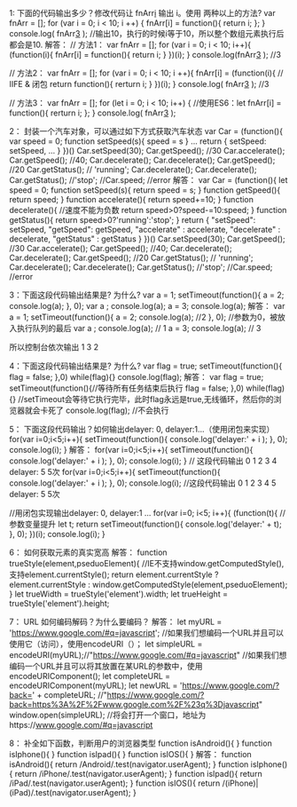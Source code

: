 1: 下面的代码输出多少？修改代码让 fnArr[i]() 输出 i。使用 两种以上的方法?
var fnArr = [];
for (var i = 0; i < 10; i ++) {
    fnArr[i] =  function(){
        return i;
    };
}
console.log( fnArr[3]() );  //输出10，执行的时候i等于10，所以整个数组元素执行后都会是10.
解答：
// 方法1：
var fnArr = [];
for (var i = 0; i < 10; i++){
    (function(i){
        fnArr[i] = function(){
            return i;
        }
    })(i);
}
console.log(fnArr[3]() );  //3

// 方法2：
var fnArr = [];
for (var i = 0; i < 10; i ++){
    fnArr[i] = (function(i){
        // IIFE & 闭包
        return function(){
            rerturn i;
        }
    })(i);
}
console.log( fnArr[3]() ); //3

// 方法3：
var fnArr = [];
for (let i = 0; i < 10; i++) {
    //使用ES6：let 
    fnArr[i] = function(){
        rerturn i;
    };
}
console.log( fnArr[3]() );

2： 封装一个汽车对象，可以通过如下方式获取汽车状态
var Car = (function(){
    var speed = 0;
    function setSpeed(s){
        speed = s
    }
    ...
    return {
       setSpeed: setSpeed,
       ...
    }
 })()
 Car.setSpeed(30);
 Car.getSpeed(); //30
 Car.accelerate();
 Car.getSpeed(); //40;
 Car.decelerate();
 Car.decelerate();
 Car.getSpeed(); //20
 Car.getStatus(); // 'running';
 Car.decelerate(); 
 Car.decelerate();
 Car.getStatus();  //'stop';
 //Car.speed;  //error
解答：
var Car = (function(){
    let  speed = 0;
    function setSpeed(s){
        return speed = s;
    }
    function getSpeed(){
        return speed;
    }
    function accelerate(){
        return speed+=10;
    }
    function decelerate(){
        //速度不能为负数
        return speed>0?speed-=10:speed;
    }
    function getStatus(){
        return speed>0?'running':'stop';
    }
    return {
       "setSpeed": setSpeed,
       "getSpeed": getSpeed,
       "accelerate" : accelerate,
       "decelerate" : decelerate,
       "getStatus" : getStatus
    }
 })()
 Car.setSpeed(30);
 Car.getSpeed(); //30
 Car.accelerate();
 Car.getSpeed(); //40;
 Car.decelerate();
 Car.decelerate();
 Car.getSpeed(); //20
 Car.getStatus(); // 'running';
 Car.decelerate(); 
 Car.decelerate();
 Car.getStatus();  //'stop';
 //Car.speed;  //error

 3：下面这段代码输出结果是? 为什么?
 var a = 1;
 setTimeout(function(){
     a = 2;
     console.log(a);
 }, 0);
 var a ;
 console.log(a);
 a = 3;
 console.log(a);
 解答：
 var a = 1;
 setTimeout(function(){
     a = 2;
     console.log(a); //2
 }, 0); //参数为0，被放入执行队列的最后
 var a ;
 console.log(a); // 1
 a = 3; 
 console.log(a); // 3

 所以控制台依次输出 1 3 2


 4：下面这段代码输出结果是? 为什么?
 var flag = true;
 setTimeout(function(){
     flag = false;
 },0)
 while(flag){}
 console.log(flag);
 解答：
 var flag = true;
 setTimeout(function(){//等待所有任务结束后执行
     flag = false;
 },0)
 while(flag){} //setTimeout会等待它执行完毕，此时flag永远是true,无线循环，然后你的浏览器就会卡死了
 console.log(flag); //不会执行

 5： 下面这段代码输出？如何输出delayer: 0, delayer:1...（使用闭包来实现）
 for(var i=0;i<5;i++){
	setTimeout(function(){
         console.log('delayer:' + i );
	}, 0);
	console.log(i);
 }
解答：
for(var i=0;i<5;i++){
	setTimeout(function(){
         console.log('delayer:' + i );
	}, 0);
	console.log(i);
 }
// 这段代码输出 0 1 2 3 4 delayer: 5 5次
for(var i=0;i<5;i++){
	setTimeout(function(){
         console.log('delayer:' + i );
	}, 0);
	console.log(i); //这段代码输出 0 1 2 3 4 5 delayer: 5 5次


//用闭包实现输出delayer: 0, delayer:1 ...
for(var i=0; i<5; i++){
    (function(t){
        //参数变量提升 let t;
        return setTimeout(function(){
            console.log('delayer:' + t);
        }, 0);
    })(i);
    console.log(i);
}

6： 如何获取元素的真实宽高
解答：
function trueStyle(element,pseduoElement){
    //IE不支持window.getComputedStyle(),支持element.currentStyle();
    return element.currentStyle ? element.currentStyle : window.getComputedStyle(element,pseduoElement);
}
let trueWidth = trueStyle('element').width;
let trueHeight = trueStyle('element').height;

7： URL 如何编码解码？为什么要编码？
解答：
let myURL = 'https://www.google.com/#q=javascript';
//如果我们想编码一个URL并且可以使用它（访问），使用encodeURI（）；
let simpleURL = encodeURI(myURL);//"https://www.google.com/#q=javascript"
//如果我们想编码一个URL并且可以将其放置在某URL的参数中，使用encodeURIComponent();
let completeURL = encodeURIComponent(myURL);
let newURL = 'https://www.google.com/?back=' + completeURL; //"https://www.google.com/?back=https%3A%2F%2Fwww.google.com%2F%23q%3Djavascript"
window.open(simpleURL); //将会打开一个窗口，地址为https://www.google.com/#q=javascript

 8： 补全如下函数，判断用户的浏览器类型
 function isAndroid(){
}
function isIphone(){
}
function isIpad(){
}
function isIOS(){
}
解答：
function isAndroid(){
    return /Android/.test(navigator.userAgent);
}
function isIphone(){
    return /iPhone/.test(navigator.userAgent);
}
function isIpad(){
    return /iPad/.test(navigator.userAgent);
}
function isIOS(){
    return /(iPhone)|(iPad)/.test(navigator.userAgent);
}